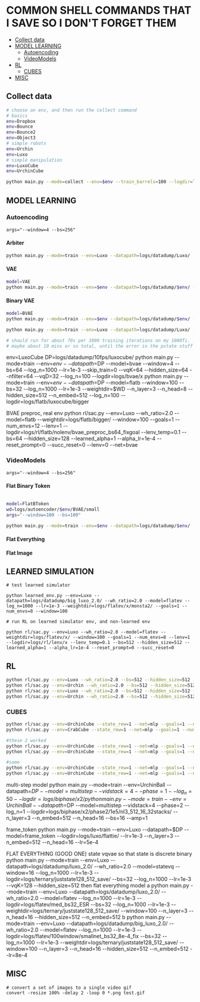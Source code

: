 # COMMON SHELL COMMANDS THAT I SAVE SO I DON'T FORGET THEM

- [Collect data](#collect-data)
- [MODEL LEARNING](#model-learning)
  - [Autoencoding](#autoencoding)
  - [VideoModels](#videomodels)
- [RL](#rl)
  - [CUBES](#cubes)
- [MISC](#misc)

## Collect data
```bash
# choose an env, and then run the collect command
# basics 
env=Dropbox
env=Bounce
env=Bounce2
env=Object3
# simple robots 
env=Urchin
env=Luxo
# simple manipulation 
env=LuxoCube
env=UrchinCube

python main.py --mode=collect --env=$env --train_barrels=100 --logdir=logs/datadump/$env
```

## MODEL LEARNING

### Autoencoding 

```
args="--window=4 --bs=256"
```

#### Arbiter
```bash
python main.py --mode=train --env=Luxo --datapath=logs/datadump/Luxo/ --model=ArbiterAE --nfilter=32 --lr=1e-3 --logdir=logs/autoencoder/Luxo/ArbiterAE/better_enc_norelu_compile --log_n=1000 --bs=32 --window=4
```

#### VAE 

```bash
model=VAE
python main.py --mode=train --env=$env --datapath=logs/datadump/$env/ --model=$model  --window=4 --bs=256 --lr=1e-3  --logdir=logs/autoencoder/$env/$model/small 
```

#### Binary VAE 

```bash
model=BVAE
python main.py --mode=train --env=$env --datapath=logs/datadump/$env/ --model=$model  --nfilter=16 --vqD=8 --vqK=32 --hidden_size=64  --lr=1e-3  --logdir=logs/autoencoder/$env/$model/small $args
```


```bash
python main.py --mode=train --env=Luxo --datapath=logs/datadump/Luxo/ --model=BVAE --window=4 --log_n=1000 --lr=1e-3 --bs=64 --log_n=1000 --lr=1e-3 --vqK=64 --hidden_size=64 --logdir=logs/newfolder/autoencoder/bvae/x --lr=1e-3 --skip_train=0 --nfilter=64 --vqD=32 --log_n=1000 --arbiterdir=logs/newfolder/arbiter/singlestep/2/

# should run for about 70s per 1000 training iterations on my 1080Ti.
# maybe about 10 mins or so total, until the error in the pstate stuff goes away. around -6 log mse


```



env=LuxoCube
DP=logs/datadump/10fps/luxocube/
python main.py --mode=train --env=$env --datapath=$DP --model=bvae --window=4 --bs=64 --log_n=1000   --lr=1e-3 --skip_train=0 --vqK=64 --hidden_size=64 --nfilter=64 --vqD=32 --log_n=100 --logdir=logs/bvae/x
python main.py --mode=train --env=$env --datapath=$DP --model=flatb --window=100 --bs=32 --log_n=1000 --lr=1e-3 --weightdir=$WD --n_layer=3 --n_head=8 --hidden_size=512 --n_embed=512 --log_n=100 --logdir=logs/flatb/luxocube/bigger

BVAE preproc, real env
python rl/sac.py --env=Luxo --wh_ratio=2.0 --model=flatb --weightdir=logs/flatb/bigger/ --window=100 --goals=1 --num_envs=12 --lenv=1 --logdir=logs/rl/flatb/nolenv/bvae_preproc_bs64_fixgoal --lenv_temp=0.1 --bs=64 --hidden_size=128 --learned_alpha=1 --alpha_lr=1e-4 --reset_prompt=0 --succ_reset=0 --lenv=0 --net=bvae


### VideoModels 

```
args="--window=4 --bs=256"
```

#### Flat Binary Token
```bash

model=FlatBToken
wd=logs/autoencoder/$env/BVAE/small
args="--window=100 --bs=100"

python main.py --mode=train --env=$env --datapath=logs/datadump/$env/ --model=$model --weightdir=$wd --n_layer=3 --n_head=8 --hidden_size=512 --n_embed=512 --logdir=logs/video/$model/x $args
```

#### Flat Everything
#### Flat Image





## LEARNED SIMULATION
```
# test learned simulator

python learned_env.py --env=Luxo --datapath=logs/datadump/big_luxo_2.0/ --wh_ratio=2.0 --model=flatev --log_n=1000 --lr=1e-3 --weightdir=logs/flatev/x/monsta2/ --goals=1 --num_envs=8 --window=100 

# run RL on learned simulator env, and non-learned env

python rl/sac.py --env=Luxo --wh_ratio=2.0 --model=flatev --weightdir=logs/flatev/x/ --window=100 --goals=1 --num_envs=8 --lenv=1 --logdir=logs/rl/lenv/x --lenv_temp=0.1 --bs=512 --hidden_size=512 --learned_alpha=1 --alpha_lr=1e-4 --reset_prompt=0 --succ_reset=0
```

## RL

```bash
python rl/sac.py --env=Luxo --wh_ratio=2.0 --bs=512 --hidden_size=512 --net=mlp --logdir=logs/rl/luxo
python rl/sac.py --env=Urchin --wh_ratio=2.0 --bs=512 --hidden_size=512 --net=mlp --logdir=logs/rl/urchin
python rl/sac.py --env=Luxo --wh_ratio=2.0 --bs=512 --hidden_size=512 --net=cnn --logdir=logs/rl/luxo_cnn
python rl/sac.py --env=Urchin --wh_ratio=2.0 --bs=512 --hidden_size=512 --net=cnn --logdir=logs/rl/urchin_cnn
```

### CUBES

```bash
python rl/sac.py --env=UrchinCube --state_rew=1 --net=mlp --goals=1 --num_envs=8 --lenv=0 --bs=512 --hidden_size=512 --learned_alpha=1 --alpha_lr=1e-4 --state_key=full_state --use_done=0 --wh_ratio=2.0
python rl/sac.py --env=CrabCube --state_rew=1 --net=mlp --goals=1 --num_envs=8 --lenv=0 --bs=512 --hidden_size=512 --learned_alpha=1 --alpha_lr=1e-4 --state_key=full_state --use_done=0 --wh_ratio=2.0

#these 2 worked
python rl/sac.py --env=UrchinCube --state_rew=1 --net=mlp --goals=1 --num_envs=8 --lenv=0 --logdir=logs/rl/urchin_cube/10fps/diffdelt_1.5_2 --bs=128 --hidden_size=512 --learned_alpha=1 --alpha_lr=1e-4 --state_key=full_state --use_done=0 --wh_ratio=1.5 --diff_delt=1 --fps=10
python rl/sac.py --env=UrchinCube --state_rew=1 --net=mlp --goals=1 --num_envs=8 --lenv=0 --logdir=logs/rl/urchin_cube/10fps/nodiffdelt_1.5 --bs=128 --hidden_size=512 --learned_alpha=1 --alpha_lr=1e-4 --state_key=full_state --use_done=0 --wh_ratio=1.5 --diff_delt=0 --fps=10

#same
python rl/sac.py --env=UrchinCube --state_rew=1 --net=mlp --goals=1 --num_envs=8 --lenv=0 --logdir=logs/rl/urchin_cube/10fps/diffdelt_2.0_objchanges_halfmass --bs=128 --hidden_size=512 --learned_alpha=1 --alpha_lr=1e-4 --state_key=full_state --use_done=0 --wh_ratio=2.0 --diff_delt=1 --fps=10
python rl/sac.py --env=UrchinCube --state_rew=1 --net=mlp --goals=1 --num_envs=8 --lenv=0 --logdir=logs/rl/urchin_cube/10fps/diffdelt_1.5_objchanges_halfmass --bs=128 --hidden_size=512 --learned_alpha=1 --alpha_lr=1e-4 --state_key=full_state --use_done=0 --wh_ratio=1.5 --diff_delt=1 --fps=10

```

multi-step model
python main.py --mode=train --env=UrchinBall --datapath=$DP --model=multistep --vidstack=4 --phase=1 --log_n=50 --logdir=logs/biphase/x2/
python main.py --mode=train --env=UrchinBall --datapath=$DP --model=multistep --vidstack=4 --phase=2 --log_n=1 --logdir=logs/biphase/x2/phase2/1e5/nl3_512_16_32stacks/ --n_layer=3 --n_embed=512 --n_head=16 --bs=16 --amp=1

frame_token
python main.py --mode=train --env=Luxo --datapath=$DP --model=frame_token --logdir=logs/luxo/flattie/ --lr=1e-3 --n_layer=3 --n_embed=512 --n_head=16 --lr=5e-4

FLAT EVERYTHING (GOOD ONE)
state vqvae so that state is discrete binary
python main.py --mode=train --env=Luxo --datapath=logs/datadump/luxo_2.0/ --wh_ratio=2.0 --model=statevq --window=16 --log_n=1000 --lr=1e-3 --logdir=logs/ternary/juststate128_512_save/ --bs=32 --log_n=1000 --lr=1e-3 --vqK=128 --hidden_size=512
then flat everything model
 a
python main.py --mode=train --env=Luxo --datapath=logs/datadump/luxo_2.0/ --wh_ratio=2.0 --model=flatev --log_n=1000 --lr=1e-3 --logdir=logs/flatev/med_bs32_ESR --bs=32 --log_n=1000 --lr=1e-3 --weightdir=logs/ternary/juststate128_512_save/ --window=100 --n_layer=3 --n_head=16 --hidden_size=512 --n_embed=512
 b
python main.py --mode=train --env=Luxo --datapath=logs/datadump/big_luxo_2.0/ --wh_ratio=2.0 --model=flatev --log_n=1000 --lr=1e-3 --logdir=logs/flatev/100window/smallnet_bs32_8e-4_fix --bs=32 --log_n=1000 --lr=1e-3 --weightdir=logs/ternary/juststate128_512_save/ --window=100 --n_layer=3 --n_head=16 --hidden_size=512 --n_embed=512 --lr=8e-4

## MISC

```
# convert a set of images to a single video gif
convert -resize 100% -delay 2 -loop 0 *.png test.gif
```